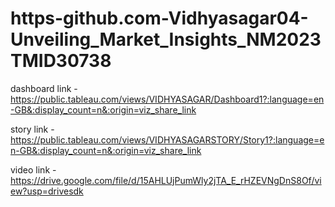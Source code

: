 # https-github.com-Vidhyasagar04-Unveiling_Market_Insights_NM2023TMID30738


dashboard link - https://public.tableau.com/views/VIDHYASAGAR/Dashboard1?:language=en-GB&:display_count=n&:origin=viz_share_link



story link - https://public.tableau.com/views/VIDHYASAGARSTORY/Story1?:language=en-GB&:display_count=n&:origin=viz_share_link



video link - https://drive.google.com/file/d/15AHLUjPumWly2jTA_E_rHZEVNgDnS8Of/view?usp=drivesdk
